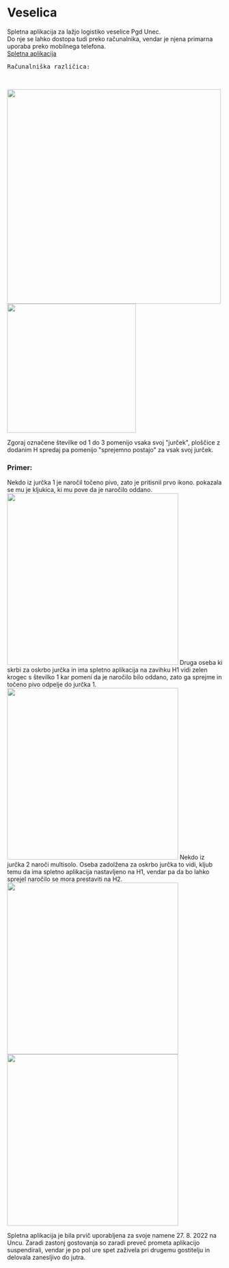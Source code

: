 # Veselica
Spletna aplikacija za lažjo logistiko veselice Pgd Unec.<br>
Do nje se lahko dostopa tudi preko računalnika, vendar je njena primarna uporaba preko mobilnega telefona.<br>
<a href="http://unc.rf.gd/">Spletna aplikacija</a><br>
<pre>Računalniška različica:                                           Telefonska različica:</pre><br>
<img src="https://cdn.discordapp.com/attachments/976867332339142777/1013563906112901150/unknown.png" style="width:500px"><tab>
<img src="https://cdn.discordapp.com/attachments/976867332339142777/1013564913433706506/unknown.png" style="height:301px"></tab>

Zgoraj označene številke od 1 do 3 pomenijo vsaka svoj "jurček", ploščice z dodanim H spredaj pa pomenijo "sprejemno postajo" za vsak svoj jurček.
<h3>Primer:</h3>
Nekdo iz jurčka 1 je naročil točeno pivo, zato je pritisnil prvo ikono. pokazala se mu je kljukica, ki mu pove da je naročilo oddano.
<img src="https://cdn.discordapp.com/attachments/976867332339142777/1013566643823181935/unknown.png" style="height:400px">
Druga oseba ki skrbi za oskrbo jurčka in ima spletno aplikacija na zavihku H1 vidi zelen krogec s številko 1 kar pomeni da je naročilo bilo oddano, zato ga sprejme in točeno pivo odpelje do jurčka 1.
<img src="https://cdn.discordapp.com/attachments/976867332339142777/1013567625416155237/unknown.png" style="height:400px">
Nekdo iz jurčka 2 naroči multisolo.
Oseba zadolžena za oskrbo jurčka to vidi, kljub temu da ima spletno aplikacija nastavljeno na H1, vendar pa da bo lahko sprejel naročilo se mora prestaviti na H2.
<img src="https://cdn.discordapp.com/attachments/976867332339142777/1013568935632851017/unknown.png" style="height:400px;"><tab>
<img src="https://cdn.discordapp.com/attachments/976867332339142777/1013569096715092008/unknown.png" style="height:400px;">

Spletna aplikacija je bila prvič uporabljena za svoje namene 27. 8. 2022 na Uncu. Zaradi zastonj gostovanja so zaradi preveč prometa aplikacijo suspendirali, vendar je po pol ure spet zaživela pri drugemu gostitelju in delovala zanesljivo do jutra.
  
